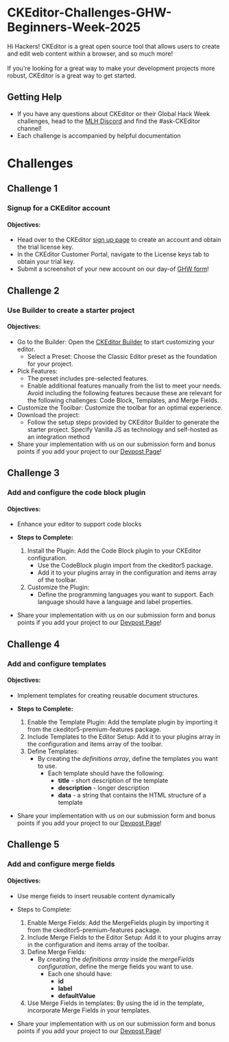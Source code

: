 # CKEditor-Challenges-GHW-Beginners-Week-2025

Hi Hackers! CKEditor is a great open source tool that allows users to create and edit web content within a browser, and so much more! <br><br>
If you're looking for a great way to make your development projects more robust, CKEditor is a great way to get started. 

## Getting Help 

* If you have any questions about CKEditor or their Global Hack Week challenges, head to the [MLH Discord](https://discord.mlh.io/) and find the #ask-CKEditor channel!
* Each challenge is accompanied by helpful documentation

# Challenges

## Challenge 1
### Signup for a CKEditor account

#### Objectives: 
* Head over to the CKEditor [sign up page](https://mlh.link/ghwbeginner25-ckeditor-signup) to create an account and obtain the trial license key.
* In the CKEditor Customer Portal, navigate to the License keys tab to obtain your trial key.
* Submit a screenshot of your new account on our day-of [GHW form](https://mlh.link/ghwform)! 

## Challenge 2 
### Use Builder to create a starter project

#### Objectives: 
* Go to the Builder: Open the [CKEditor Builder](https://mlh.link/ghwbeginner25-ckeditor-builder) to start customizing your editor.
  * Select a Preset: Choose the Classic Editor preset as the foundation for your project.
* Pick Features:
  * The preset includes pre-selected features.
  * Enable additional features manually from the list to meet your needs. Avoid including the following features because these are relevant for the following challenges: Code Block, Templates, and Merge Fields. 
* Customize the Toolbar: Customize the toolbar for an optimal experience.
* Download the project:
    * Follow the setup steps provided by CKEditor Builder to generate the starter project. Specify Vanilla JS as technology and self-hosted as an integration method
* Share your implementation with us on our submission form and bonus points if you add your project to our [Devpost Page](https://mlh.link/ghwdevpost)! 


## Challenge 3 
### Add and configure the code block plugin
#### Objectives: 
* Enhance your editor to support code blocks

* **Steps to Complete:**
  1. Install the Plugin: Add the Code Block plugin to your CKEditor configuration.
      * Use the CodeBlock plugin import from the ckeditor5 package.
      * Add it to your plugins array in the configuration and items array of the toolbar.
  2. Customize the Plugin:
      * Define the programming languages you want to support. Each language should have a language and label properties.
* Share your implementation with us on our submission form and bonus points if you add your project to our [Devpost Page](https://mlh.link/ghwdevpost)! 

## Challenge 4 
### Add and configure templates
#### Objectives: 
* Implement templates for creating reusable document structures. 

* **Steps to Complete:**
  1. Enable the Template Plugin: Add the template plugin by importing it from the ckeditor5-premium-features package.
  2. Include Templates to the Editor Setup: Add it to your plugins array in the configuration and items array of the toolbar.
  3. Define Templates:
      * By creating the _definitions array_, define the templates you want to use.
        * Each template should have the following:
     	    * **title** - short description of the template
     	    * **description** - longer description
     	    * **data** - a string that contains the HTML structure of a template
* Share your implementation with us on our submission form and bonus points if you add your project to our [Devpost Page](https://mlh.link/ghwdevpost)! 

## Challenge 5
### Add and configure merge fields
#### Objectives: 
* Use merge fields to insert reusable content dynamically

* Steps to Complete:
  1. Enable Merge Fields: Add the MergeFields plugin by importing it from the ckeditor5-premium-features package.
  2. Include Merge Fields to the Editor Setup: Add it to your plugins array in the configuration and items array of the toolbar.
  3. Define Merge Fields:
      * By creating the _definitions array_ inside the _mergeFields configuration_, define the merge fields you want to use.
        * Each one should have:
   	      * **id**
   	      * **label**
          * **defaultValue**
  4. Use Merge Fields in templates: By using the id in the template, incorporate Merge Fields in your templates.
* Share your implementation with us on our submission form and bonus points if you add your project to our [Devpost Page](https://mlh.link/ghwdevpost)! 
